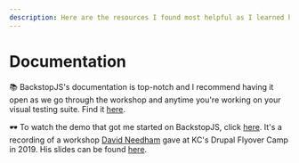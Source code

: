 ```yaml
---
description: Here are the resources I found most helpful as I learned how to use BackstopJS
---
```


# Documentation

📚 BackstopJS's documentation is top-notch and I recommend having it open as we go through the workshop and anytime you're working on your visual testing suite. Find it [here](https://github.com/garris/BackstopJS). 

🕶 To watch the demo that got me started on BackstopJS, click [here](https://www.youtube.com/watch?v=_JvqXIkxBqo&t=2104s). It's a recording of a workshop [David Needham](https://www.davidneedham.me/) gave at KC's Drupal Flyover Camp in 2019. His slides can be found [here](https://visual-regression.davidneedham.me/#).



